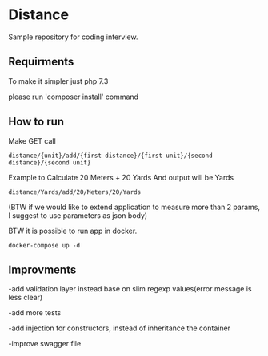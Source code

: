 # Distance
Sample repository for coding interview.

## Requirments
To make it simpler just php 7.3

please run 'composer install' command

## How to run
Make GET call
~~~
distance/{unit}/add/{first distance}/{first unit}/{second distance}/{second unit}
~~~

Example to Calculate 20 Meters + 20 Yards And output will be Yards
~~~
distance/Yards/add/20/Meters/20/Yards
~~~
(BTW if we would like to extend application to measure more than 2 params, I suggest to use parameters as json body)

BTW it is possible to run app in docker.
~~~
docker-compose up -d
~~~

## Improvments

-add validation layer instead base on slim regexp values(error message is less clear)

-add more tests

-add injection for constructors, instead of inheritance the container

-improve swagger file
